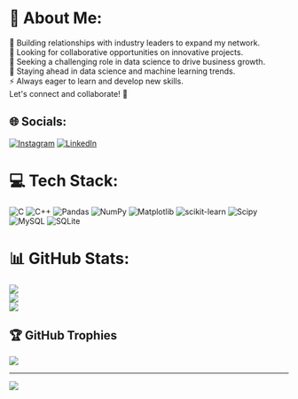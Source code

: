 # 💫 About Me:
🔭 Building relationships with industry leaders to expand my network.<br>👯 Looking for collaborative opportunities on innovative projects.<br>💼 Seeking a challenging role in data science to drive business growth.<br>🌱 Staying ahead in data science and machine learning trends.<br>⚡ Always eager to learn and develop new skills.<br>Let's connect and collaborate! 🚀


## 🌐 Socials:
[![Instagram](https://img.shields.io/badge/Instagram-%23E4405F.svg?logo=Instagram&logoColor=white)](https://instagram.com/rambawankule) [![LinkedIn](https://img.shields.io/badge/LinkedIn-%230077B5.svg?logo=linkedin&logoColor=white)](https://linkedin.com/in/rambawankule) 

# 💻 Tech Stack:
![C](https://img.shields.io/badge/c-%2300599C.svg?style=for-the-badge&logo=c&logoColor=white) ![C++](https://img.shields.io/badge/c++-%2300599C.svg?style=for-the-badge&logo=c%2B%2B&logoColor=white) ![Pandas](https://img.shields.io/badge/pandas-%23150458.svg?style=for-the-badge&logo=pandas&logoColor=white) ![NumPy](https://img.shields.io/badge/numpy-%23013243.svg?style=for-the-badge&logo=numpy&logoColor=white) ![Matplotlib](https://img.shields.io/badge/Matplotlib-%23ffffff.svg?style=for-the-badge&logo=Matplotlib&logoColor=black) ![scikit-learn](https://img.shields.io/badge/scikit--learn-%23F7931E.svg?style=for-the-badge&logo=scikit-learn&logoColor=white) ![Scipy](https://img.shields.io/badge/SciPy-%230C55A5.svg?style=for-the-badge&logo=scipy&logoColor=%white) ![MySQL](https://img.shields.io/badge/mysql-4479A1.svg?style=for-the-badge&logo=mysql&logoColor=white) ![SQLite](https://img.shields.io/badge/sqlite-%2307405e.svg?style=for-the-badge&logo=sqlite&logoColor=white)
# 📊 GitHub Stats:
![](https://github-readme-stats.vercel.app/api?username=RamBawankule&theme=dark&hide_border=false&include_all_commits=false&count_private=false)<br/>
![](https://github-readme-streak-stats.herokuapp.com/?user=RamBawankule&theme=dark&hide_border=false)<br/>
![](https://github-readme-stats.vercel.app/api/top-langs/?username=RamBawankule&theme=dark&hide_border=false&include_all_commits=false&count_private=false&layout=compact)

## 🏆 GitHub Trophies
![](https://github-profile-trophy.vercel.app/?username=RamBawankule&theme=radical&no-frame=false&no-bg=true&margin-w=4)

---
[![](https://visitcount.itsvg.in/api?id=RamBawankule&icon=0&color=0)](https://visitcount.itsvg.in)



